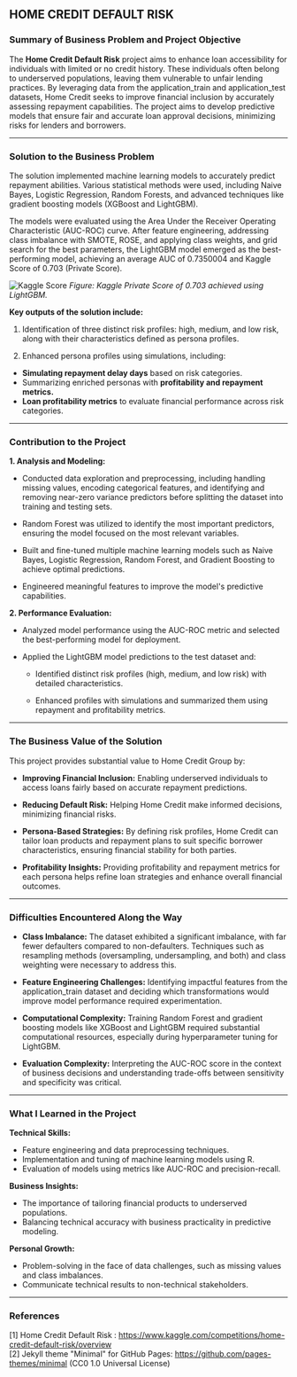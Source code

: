 ## HOME CREDIT DEFAULT RISK

### Summary of Business Problem and Project Objective

The **Home Credit Default Risk** project aims to enhance loan accessibility for individuals with limited or no credit history. These individuals often belong to underserved populations, leaving them vulnerable to unfair lending practices. By leveraging data from the application_train and application_test datasets, Home Credit seeks to improve financial inclusion by accurately assessing repayment capabilities. The project aims to develop predictive models that ensure fair and accurate loan approval decisions, minimizing risks for lenders and borrowers.

---

### Solution to the Business Problem

The solution implemented machine learning models to accurately predict repayment abilities. Various statistical methods were used, including Naive Bayes, Logistic Regression, Random Forests, and advanced techniques like gradient boosting models (XGBoost and LightGBM).

The models were evaluated using the Area Under the Receiver Operating Characteristic (AUC-ROC) curve. After feature engineering, addressing class imbalance with SMOTE, ROSE, and applying class weights, and grid search for the best parameters, the LightGBM model emerged as the best-performing model, achieving an average AUC of 0.7350004 and Kaggle Score of 0.703 (Private Score).

![Kaggle Score]("MSBA_Capstone/submission_2.png")
*Figure: Kaggle Private Score of 0.703 achieved using LightGBM.*


**Key outputs of the solution include:**

1. Identification of three distinct risk profiles: high, medium, and low risk, along with their characteristics defined as persona profiles.

2. Enhanced persona profiles using simulations, including:
  * **Simulating repayment delay days** based on risk categories.
  * Summarizing enriched personas with **profitability and repayment metrics.**
  * **Loan profitability metrics** to evaluate financial performance across risk categories.

---

### Contribution to the Project

**1. Analysis and Modeling:**

* Conducted data exploration and preprocessing, including handling missing values, encoding categorical features, and identifying and removing near-zero variance predictors before splitting the dataset into training and testing sets.
  
* Random Forest was utilized to identify the most important predictors, ensuring the model focused on the most relevant variables.

* Built and fine-tuned multiple machine learning models such as Naive Bayes, Logistic Regression, Random Forest, and Gradient Boosting to achieve optimal predictions.

* Engineered meaningful features to improve the model's predictive capabilities.
  
**2. Performance Evaluation:**

* Analyzed model performance using the AUC-ROC metric and selected the best-performing model for deployment.

* Applied the LightGBM model predictions to the test dataset and:
  
  - Identified distinct risk profiles (high, medium, and low risk) with detailed characteristics.
    
  - Enhanced profiles with simulations and summarized them using repayment and profitability metrics.
___


### The Business Value of the Solution
This project provides substantial value to Home Credit Group by:

* **Improving Financial Inclusion:** Enabling underserved individuals to access loans fairly based on accurate repayment predictions.
  
* **Reducing Default Risk:** Helping Home Credit make informed decisions, minimizing financial risks.
  
* **Persona-Based Strategies:** By defining risk profiles, Home Credit can tailor loan products and repayment plans to suit specific borrower characteristics, ensuring financial stability for both parties.
  
* **Profitability Insights:** Providing profitability and repayment metrics for each persona helps refine loan strategies and enhance overall financial outcomes.

---

### Difficulties Encountered Along the Way

* **Class Imbalance:** The dataset exhibited a significant imbalance, with far fewer defaulters compared to non-defaulters. Techniques such as resampling methods (oversampling, undersampling, and both) and class weighting were necessary to address this.

* **Feature Engineering Challenges:** Identifying impactful features from the application_train dataset and deciding which transformations would improve model performance required experimentation.

* **Computational Complexity:** Training Random Forest and gradient boosting models like XGBoost and LightGBM required substantial computational resources, especially during hyperparameter tuning for LightGBM.

* **Evaluation Complexity:** Interpreting the AUC-ROC score in the context of business decisions and understanding trade-offs between sensitivity and specificity was critical.

---

### What I Learned in the Project

**Technical Skills:**

* Feature engineering and data preprocessing techniques.
* Implementation and tuning of machine learning models using R.
* Evaluation of models using metrics like AUC-ROC and precision-recall.

**Business Insights:**

* The importance of tailoring financial products to underserved populations.
* Balancing technical accuracy with business practicality in predictive modeling.

**Personal Growth:**
  
* Problem-solving in the face of data challenges, such as missing values and class imbalances.
* Communicate technical results to non-technical stakeholders.

___

### References

[1] Home Credit Default Risk : https://www.kaggle.com/competitions/home-credit-default-risk/overview
<br>[2] Jekyll theme "Minimal" for GitHub Pages: https://github.com/pages-themes/minimal (CC0 1.0 Universal License)
